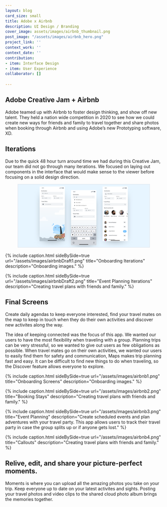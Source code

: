 ```yaml
---
layout: blog
card_size: small
title: Adobe x Airbnb
description: UI Design / Branding
cover_image: assets/images/airbnb_thumbnail.png
post_image: "/assets/images/airbnb_hero.png"
project_link: ''
context_work: ''
context_date: ''
contribution:
- item: Interface Design
- item: User Experience
collaborator: []

---
```

## Adobe Creative Jam + Airbnb

Adobe teamed up with Airbnb to foster design thinking, and show off new talent. They held a nation wide competition in 2020 to see how we could create new ways for friends and family to travel together and share photos when booking through Airbnb and using Adobe’s new Prototyping software, XD.

## Iterations

Due to the quick 48 hour turn around time we had during this Creative Jam, our team did not go through many iterations. We focused on laying out components in the interface that would make sense to the viewer before focusing on a solid design direction.

<figure> <img src="/assets/images/airbnb_before.png" alt="early drafts"> </figure>

{% include caption.html sideBySide=true url="/assets/images/airbnbDraft1.png" title="Onboarding Iterations" description="Onboarding images." %}

{% include caption.html sideBySide=true url="/assets/images/airbnbDraft2.png" title="Event Planning Iterations" description="Creating travel plans with friends and family." %}

## Final Screens

Create daily agendas to keep everyone interested, find your travel mates on the map to keep in touch when they do their own activities and discover new activites along the way.

The idea of keeping connected was the focus of this app. We wanted our users to have the most flexibility when traveling with a group. Planning trips can be very stressful, so we wanted to give out users as few obligations as possible. When travel mates go on their own activities, we wanted our users to easily find them for safety and communication, Maps makes trip planning fast and easy. It can be difficult to find new things to do when traveling, so the Discover feature allows everyone to explore.

{% include caption.html sideBySide=true url="/assets/images/airbnb1.png" title="Onboarding Screens" description="Onboarding images." %}

{% include caption.html sideBySide=true url="/assets/images/airbnb2.png" title="Booking Stays" description="Creating travel plans with friends and family." %}

{% include caption.html sideBySide=true url="/assets/images/airbnb3.png" title="Event Planning" description="Create scheduled events and plan adventures with your travel party. This app allows users to track their travel party in case the group splits up or if anyone gets lost." %}

{% include caption.html sideBySide=true url="/assets/images/airbnb4.png" title="Callouts" description="Creating travel plans with friends and family." %}

## Relive, edit, and share your picture-perfect moments.

Moments is where you can upload all the amazing photos you take on your trip. Keep everyone up to date on your latest activites and sights. Posting your travel photos and video clips to the shared cloud photo album brings the memories together.